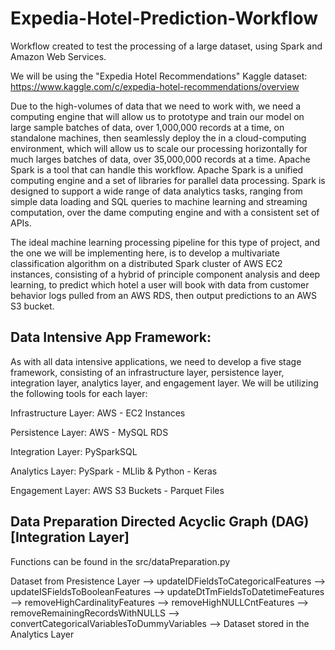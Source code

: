 # Expedia-Hotel-Prediction-Workflow

Workflow created to test the processing of a large dataset, using Spark and Amazon Web Services.

We will be using the "Expedia Hotel Recommendations" Kaggle dataset: https://www.kaggle.com/c/expedia-hotel-recommendations/overview

Due to the high-volumes of data that we need to work with, we need a computing engine that will allow us to prototype and train our model on large sample batches of data, over 1,000,000 records at a time, on standalone machines, then seamlessly deploy the in a cloud-computing environment, which will allow us to scale our processing horizontally for much larges batches of data, over 35,000,000 records at a time. Apache Spark is a tool that can handle this workflow. Apache 		Spark is a unified computing engine and a set of libraries for parallel data processing. Spark is designed to support a wide range of data analytics tasks, ranging from simple data loading and SQL queries to machine learning and streaming computation, over the dame computing engine and with a consistent set of APIs.

The ideal machine learning processing pipeline for this type of project, and the one we will be implementing here, is to develop a multivariate classification algorithm on a distributed Spark cluster of AWS EC2 instances, consisting of a hybrid of principle component analysis and deep learning, to predict which hotel a user will book with data from customer behavior logs pulled from an AWS RDS, then output predictions to an AWS S3 bucket.

## Data Intensive App Framework:

As with all data intensive applications, we need to develop a five stage framework, consisting of an infrastructure layer, persistence layer, integration layer, analytics layer, and engagement layer. We will be utilizing the following tools for each layer:

Infrastructure Layer: AWS - EC2 Instances

Persistence Layer: AWS - MySQL RDS

Integration Layer: PySparkSQL

Analytics Layer: PySpark - MLlib & Python - Keras

Engagement Layer: AWS S3 Buckets - Parquet Files

## Data Preparation Directed Acyclic Graph (DAG) [Integration Layer]

Functions can be found in the src/dataPreparation.py

Dataset from Presistence Layer --> updateIDFieldsToCategoricalFeatures --> updateISFieldsToBooleanFeatures --> updateDtTmFieldsToDatetimeFeatures --> removeHighCardinalityFeatures --> removeHighNULLCntFeatures --> removeRemainingRecordsWithNULLS --> convertCategoricalVariablesToDummyVariables --> Dataset stored in the Analytics Layer